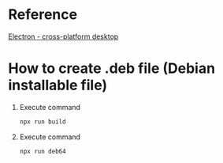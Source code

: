 # Reference

[Electron - cross-platform desktop](https://www.electronjs.org/)

# How to create .deb file (Debian installable file)

1. Execute command
    ```bash
    npx run build
    ```
2. Execute command
    ```bash
    npx run deb64
    ```
